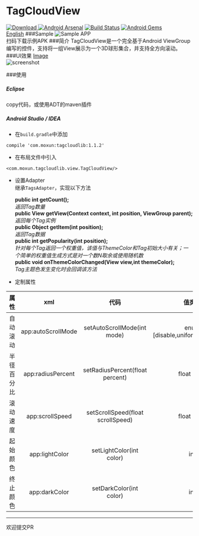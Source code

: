 # TagCloudView    
[![Download](https://api.bintray.com/packages/misakuo/maven/tagcloudview/images/download.svg) ](https://bintray.com/misakuo/maven/tagcloudview/_latestVersion)
[![Android Arsenal](https://img.shields.io/badge/Android%20Arsenal-TagCloudAndroid-brightgreen.svg?style=flat)](http://www.android-arsenal.com/details/1/3060)
[![Build Status](https://travis-ci.org/misakuo/3dTagCloudAndroid.svg?branch=master)](https://travis-ci.org/misakuo/3dTagCloudAndroid)
[![Android Gems](http://www.android-gems.com/badge/misakuo/3dTagCloudAndroid.svg)](http://www.android-gems.com/lib/misakuo/3dTagCloudAndroid)    
[English](https://github.com/misakuo/3dTagCloudAndroid/blob/master/README.en.md)
###Sample
![Sample APP](http://7fvfii.com1.z0.glb.clouddn.com/sample_qrcode.png)    
扫码下载示例APK
###简介
TagCloudView是一个完全基于Android ViewGroup编写的控件，支持将一组View展示为一个3D球形集合，并支持全方向滚动。
###UI效果
[Image](http://7fvfii.com1.z0.glb.clouddn.com/screenshot.gif)    
![screenshot](https://raw.githubusercontent.com/misakuo/3dTagCloudAndroid/master/screenshot.gif)  

###使用
##### Eclipse  
copy代码，或使用ADT的maven插件
##### Android Studio / IDEA
- 在`build.gradle`中添加  
```
compile 'com.moxun:tagcloudlib:1.1.2'
```

- 在布局文件中引入  
```  
<com.moxun.tagcloudlib.view.TagCloudView/>  
```  

- 设置Adapter    
继承`TagsAdapter`，实现以下方法
  
    **public int getCount();**  
*返回Tag数量*  
**public View getView(Context context, int position, ViewGroup parent);**  
*返回每个Tag实例*  
**public Object getItem(int position);**  
*返回Tag数据*  
**public int getPopularity(int position);**  
*针对每个Tag返回一个权重值，该值与ThemeColor和Tag初始大小有关；一个简单的权重值生成方式是对一个数N取余或使用随机数*  
**public void onThemeColorChanged(View view,int themeColor);**  
*Tag主题色发生变化时会回调该方法*  
 
- 定制属性    

| 属性        | xml           | 代码 |值类型|
|:------------: |:-------------:| :----:|:-:
| 自动滚动      | app:autoScrollMode | setAutoScrollMode(int mode) |enum [disable,uniform,decelerate]
| 半径百分比      | app:radiusPercent      |   setRadiusPercent(float percent) |float [0,1]
| 滚动速度 | app:scrollSpeed      |    setScrollSpeed(float scrollSpeed) |float [0,+]
|起始颜色|app:lightColor|setLightColor(int color)|int
|终止颜色|app:darkColor|setDarkColor(int color)|int  


***
欢迎提交PR
